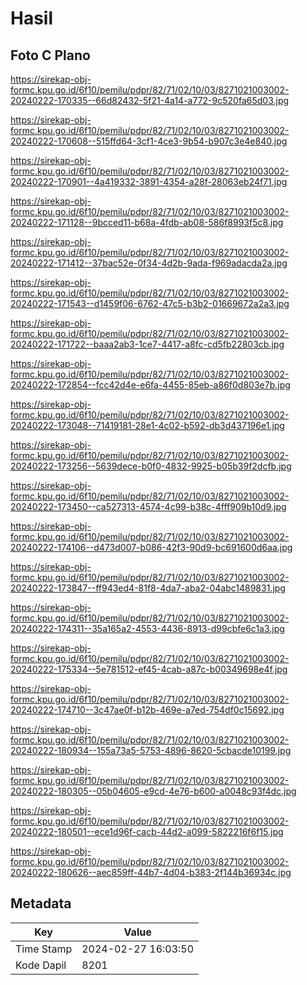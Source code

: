 # Hasil

## Foto C Plano

https://sirekap-obj-formc.kpu.go.id/6f10/pemilu/pdpr/82/71/02/10/03/8271021003002-20240222-170335--66d82432-5f21-4a14-a772-9c520fa65d03.jpg

https://sirekap-obj-formc.kpu.go.id/6f10/pemilu/pdpr/82/71/02/10/03/8271021003002-20240222-170608--515ffd64-3cf1-4ce3-9b54-b907c3e4e840.jpg

https://sirekap-obj-formc.kpu.go.id/6f10/pemilu/pdpr/82/71/02/10/03/8271021003002-20240222-170901--4a419332-3891-4354-a28f-28063eb24f71.jpg

https://sirekap-obj-formc.kpu.go.id/6f10/pemilu/pdpr/82/71/02/10/03/8271021003002-20240222-171128--9bcced11-b68a-4fdb-ab08-586f8993f5c8.jpg

https://sirekap-obj-formc.kpu.go.id/6f10/pemilu/pdpr/82/71/02/10/03/8271021003002-20240222-171412--37bac52e-0f34-4d2b-9ada-f969adacda2a.jpg

https://sirekap-obj-formc.kpu.go.id/6f10/pemilu/pdpr/82/71/02/10/03/8271021003002-20240222-171543--d1459f06-6762-47c5-b3b2-01669672a2a3.jpg

https://sirekap-obj-formc.kpu.go.id/6f10/pemilu/pdpr/82/71/02/10/03/8271021003002-20240222-171722--baaa2ab3-1ce7-4417-a8fc-cd5fb22803cb.jpg

https://sirekap-obj-formc.kpu.go.id/6f10/pemilu/pdpr/82/71/02/10/03/8271021003002-20240222-172854--fcc42d4e-e6fa-4455-85eb-a86f0d803e7b.jpg

https://sirekap-obj-formc.kpu.go.id/6f10/pemilu/pdpr/82/71/02/10/03/8271021003002-20240222-173048--71419181-28e1-4c02-b592-db3d437196e1.jpg

https://sirekap-obj-formc.kpu.go.id/6f10/pemilu/pdpr/82/71/02/10/03/8271021003002-20240222-173256--5639dece-b0f0-4832-9925-b05b39f2dcfb.jpg

https://sirekap-obj-formc.kpu.go.id/6f10/pemilu/pdpr/82/71/02/10/03/8271021003002-20240222-173450--ca527313-4574-4c99-b38c-4fff909b10d9.jpg

https://sirekap-obj-formc.kpu.go.id/6f10/pemilu/pdpr/82/71/02/10/03/8271021003002-20240222-174106--d473d007-b086-42f3-90d9-bc691600d6aa.jpg

https://sirekap-obj-formc.kpu.go.id/6f10/pemilu/pdpr/82/71/02/10/03/8271021003002-20240222-173847--ff943ed4-81f8-4da7-aba2-04abc1489831.jpg

https://sirekap-obj-formc.kpu.go.id/6f10/pemilu/pdpr/82/71/02/10/03/8271021003002-20240222-174311--35a165a2-4553-4436-8913-d99cbfe6c1a3.jpg

https://sirekap-obj-formc.kpu.go.id/6f10/pemilu/pdpr/82/71/02/10/03/8271021003002-20240222-175334--5e781512-ef45-4cab-a87c-b00349698e4f.jpg

https://sirekap-obj-formc.kpu.go.id/6f10/pemilu/pdpr/82/71/02/10/03/8271021003002-20240222-174710--3c47ae0f-b12b-469e-a7ed-754df0c15692.jpg

https://sirekap-obj-formc.kpu.go.id/6f10/pemilu/pdpr/82/71/02/10/03/8271021003002-20240222-180934--155a73a5-5753-4896-8620-5cbacde10199.jpg

https://sirekap-obj-formc.kpu.go.id/6f10/pemilu/pdpr/82/71/02/10/03/8271021003002-20240222-180305--05b04605-e9cd-4e76-b600-a0048c93f4dc.jpg

https://sirekap-obj-formc.kpu.go.id/6f10/pemilu/pdpr/82/71/02/10/03/8271021003002-20240222-180501--ece1d96f-cacb-44d2-a099-5822216f6f15.jpg

https://sirekap-obj-formc.kpu.go.id/6f10/pemilu/pdpr/82/71/02/10/03/8271021003002-20240222-180626--aec859ff-44b7-4d04-b383-2f144b36934c.jpg


## Metadata

| Key        | Value               |
| ---------- | ------------------- |
| Time Stamp | 2024-02-27 16:03:50 |
| Kode Dapil | 8201                |



